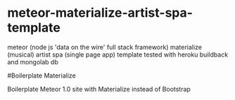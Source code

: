 # meteor-materialize-artist-spa-template
meteor (node js 'data on the wire' full stack framework) materialize (musical) artist spa (single page app) template tested with heroku buildback and mongolab db



#Boilerplate Materialize

Boilerplate Meteor 1.0 site with Materialize instead of Bootstrap



